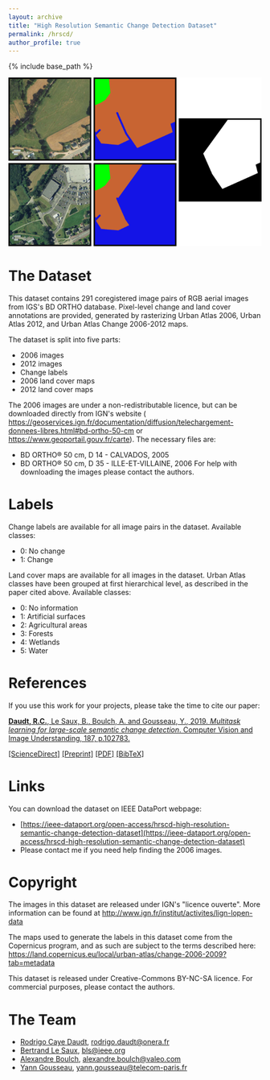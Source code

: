 ```yaml
---
layout: archive
title: "High Resolution Semantic Change Detection Dataset"
permalink: /hrscd/
author_profile: true
---
```


{% include base_path %}


![HRSCD Example](/images/hrscd-cover.png)

The Dataset
======
This dataset contains 291 coregistered image pairs of RGB aerial images from IGS's BD ORTHO database. Pixel-level change and land cover annotations are provided, generated by rasterizing Urban Atlas 2006, Urban Atlas 2012, and Urban Atlas Change 2006-2012 maps. 

The dataset is split into five parts:
  - 2006 images 
  - 2012 images
  - Change labels
  - 2006 land cover maps
  - 2012 land cover maps

The 2006 images are under a non-redistributable licence, but can be downloaded directly from IGN's website ( https://geoservices.ign.fr/documentation/diffusion/telechargement-donnees-libres.html#bd-ortho-50-cm or https://www.geoportail.gouv.fr/carte). The necessary files are:
  - BD ORTHO® 50 cm, D 14 - CALVADOS, 2005
  - BD ORTHO® 50 cm, D 35 - ILLE-ET-VILLAINE, 2006
For help with downloading the images please contact the authors.



Labels
======
Change labels are available for all image pairs in the dataset. Available classes:
  - 0: No change
  - 1: Change

Land cover maps are available for all images in the dataset. Urban Atlas classes have been grouped at first hierarchical level, as described in the paper cited above. Available classes:
  - 0: No information
  - 1: Artificial surfaces
  - 2: Agricultural areas
  - 3: Forests
  - 4: Wetlands
  - 5: Water
  
References
======
If you use this work for your projects, please take the time to cite our paper:

[**Daudt, R.C.**, Le Saux, B., Boulch, A. and Gousseau, Y., 2019. *Multitask learning for large-scale semantic change detection*. Computer Vision and Image Understanding, 187, p.102783.](https://rcdaudt.github.io/publication/2018-08-22-urban-change-detection)

[[ScienceDirect]](https://www.sciencedirect.com/science/article/pii/S1077314219300992) [[Preprint]](https://arxiv.org/abs/1810.08452) [[PDF]](http://rcdaudt.github.io/files/2018cviu-hrscd.pdf) [[BibTeX]](daudt2019cviu-hrscd.bib)


Links
======
You can download the dataset on IEEE DataPort webpage:

* [https://ieee-dataport.org/open-access/hrscd-high-resolution-semantic-change-detection-dataset](https://ieee-dataport.org/open-access/hrscd-high-resolution-semantic-change-detection-dataset)
* Please contact me if you need help finding the 2006 images.


Copyright
=====
The images in this dataset are released under IGN's "licence ouverte". More information can be found at http://www.ign.fr/institut/activites/lign-lopen-data

The maps used to generate the labels in this dataset come from the Copernicus program, and as such are subject to the terms described here: https://land.copernicus.eu/local/urban-atlas/change-2006-2009?tab=metadata 

This dataset is released under Creative-Commons BY-NC-SA licence. For commercial purposes, please contact the authors.

The Team
======
* [Rodrigo Caye Daudt](https://rcdaudt.github.io/), rodrigo.daudt@onera.fr
* [Bertrand Le Saux](https://blesaux.github.io/), bls@ieee.org
* [Alexandre Boulch](https://aboulch.github.io/), alexandre.boulch@valeo.com
* [Yann Gousseau](https://perso.telecom-paristech.fr/gousseau/), yann.gousseau@telecom-paris.fr
  

